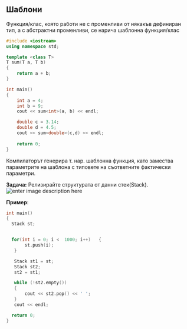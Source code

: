 ## Шаблони
Функция/клас, която работи не с променливи от някакъв дефиниран тип, а с абстрактни променливи, се нарича шаблонна функция/клас
```c++
#include <iostream>
using namespace std;

template <class T>
T sum(T a, T b)
{
    return a + b;
}

int main()
{
    int a = 4;
    int b = 9;
    cout << sum<int>(a, b) << endl;

    double c = 3.14;
    double d = 4.5;
    cout << sum<double>(c,d) << endl;
	
    return 0;
}
```
Компилаторът генерира т. нар. шаблонна функция, като замества параметрите на шаблона с типовете на съответните фактически параметри.

**Задача:**
Релизирайте структурата от данни стек(Stack).
![enter image description here](https://www.softwaretestinghelp.com/wp-content/qa/uploads/2019/06/pictorial-representation-of-stack.png)

**Пример**:
 ```c++
int main()
{
   Stack st;


   for(int i = 0; i <  1000; i++)	{
		st.push(i);
	}

	Stack st1 = st;
	Stack st2;
	st2 = st1;

	while (!st2.empty())
	{
		cout << st2.pop() << ' ';
	}
	cout << endl;

   return 0;
}
 ```


